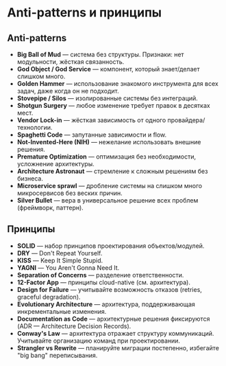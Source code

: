 # Anti-patterns и принципы

## Anti-patterns

- **Big Ball of Mud** — система без структуры. Признаки: нет модульности, жёсткая связанность.
- **God Object / God Service** — компонент, который знает/делает слишком много.
- **Golden Hammer** — использование знакомого инструмента для всех задач, даже когда он не подходит.
- **Stovepipe / Silos** — изолированные системы без интеграций.
- **Shotgun Surgery** — любое изменение требует правок в десятках мест.
- **Vendor Lock-in** — жёсткая зависимость от одного провайдера/технологии.
- **Spaghetti Code** — запутанные зависимости и flow.
- **Not-Invented-Here (NIH)** — нежелание использовать внешние решения.
- **Premature Optimization** — оптимизация без необходимости, усложнение архитектуры.
- **Architecture Astronaut** — стремление к сложным решениям без бизнеса.
- **Microservice sprawl** — дробление системы на слишком много микросервисов без веских причин.
- **Silver Bullet** — вера в универсальное решение всех проблем (фреймворк, паттерн).

## Принципы

- **SOLID** — набор принципов проектирования объектов/модулей.
- **DRY** — Don't Repeat Yourself.
- **KISS** — Keep It Simple Stupid.
- **YAGNI** — You Aren't Gonna Need It.
- **Separation of Concerns** — разделение ответственности.
- **12-Factor App** — принципы cloud-native (см. архитектура).
- **Design for Failure** — учитывайте возможность отказов (retries, graceful degradation).
- **Evolutionary Architecture** — архитектура, поддерживающая инкрементальные изменения.
- **Documentation as Code** — архитектурные решения фиксируются (ADR — Architecture Decision Records).
- **Conway's Law** — архитектура отражает структуру коммуникаций. Учитывайте организацию команд при проектировании.
- **Strangler vs Rewrite** — планируйте миграции постепенно, избегайте "big bang" переписывания.
